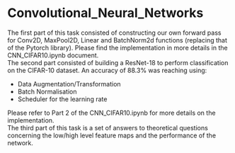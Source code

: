 # Convolutional_Neural_Networks
The first part of this task consisted of constructing our own forward pass for Conv2D, MaxPool2D, Linear and BatchNorm2d functions (replacing that of the Pytorch library). Please find the implementation in more details in the CNN_CIFAR10.ipynb document. <br>
The second part consisted of building a ResNet-18 to perform classification on the CIFAR-10 dataset. An accuracy of 88.3% was reaching using: <br>
- Data Augmentation/Transformation <br>
- Batch Normalisation <br>
- Scheduler for the learning rate <br>

Please refer to Part 2 of the CNN_CIFAR10.ipynb for more details on the implementation. <br>
The third part of this task is a set of answers to theoretical questions concerning the low/high level feature maps and the performance of the network.

